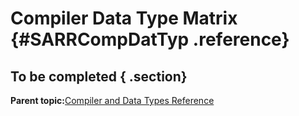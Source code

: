 # Compiler Data Type Matrix {#SARRCompDatTyp .reference}

## To be completed { .section}

**Parent topic:**[Compiler and Data Types Reference](../html/AAR510CompDatTypRef.md)

